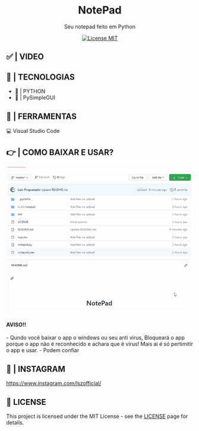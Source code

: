 <h1 align="center">
<br>
  <img src="readme/googlelogo.png" alt="" width="120">
<br>
<br>
NotePad
</h1>

<p align="center">Seu notepad feito em Python</p>

<p align="center">
  <a href="https://opensource.org/licenses/MIT">
    <img src="https://img.shields.io/badge/License-MIT-blue.svg" alt="License MIT">
  </a>
</p>

## ✅ | VIDEO
<div>
    
</div>


## 🚀 | TECNOLOGIAS

- 🧪 | PYTHON
- 🎨 | PySimpleGUI

## 🔨 | FERRAMENTAS

<p>💻 Visual Studio Code</p>

## 👉 | COMO BAIXAR E USAR?
  <img src="./img/baixar.gif">
  <h4>AVISO!!</h4>
  - Qundo você baixar o app o windows ou seu anti virus, Bloqueará o app porque o app não é reconhecido e achara que é virus! Mais ai é só pertimitir o app e usar.
  - Podem confiar
<div>
    
</div>
<h2>🌠 | INSTAGRAM</h2>

https://www.instagram.com/lszofficial/

## 📜 LICENSE

This project is licensed under the MIT License - see the [LICENSE](https://opensource.org/licenses/MIT) page for details.
